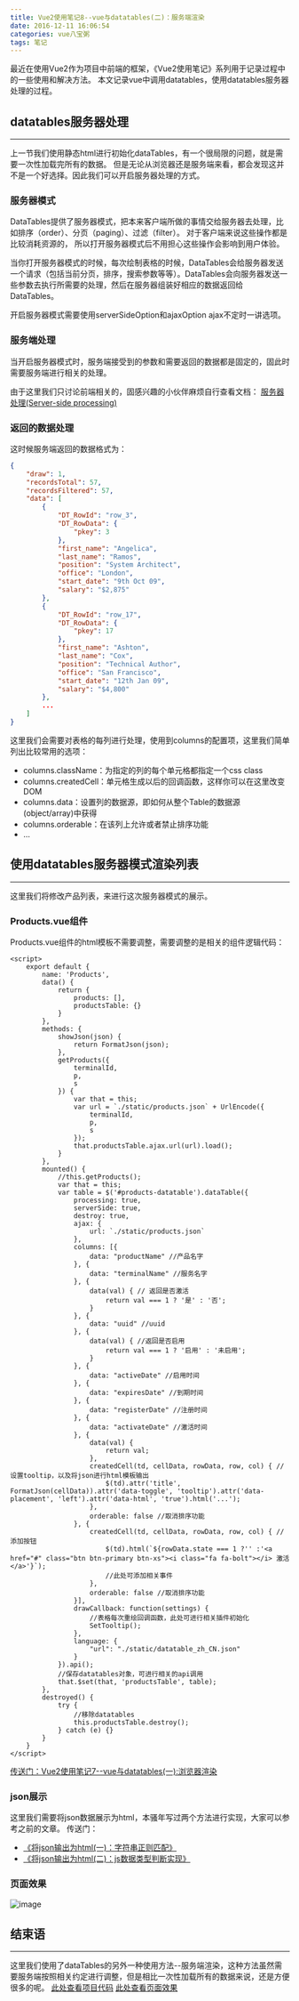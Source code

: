 ```yaml
---
title: Vue2使用笔记8--vue与datatables(二)：服务端渲染
date: 2016-12-11 16:06:54
categories: vue八宝粥
tags: 笔记
---
```

最近在使用Vue2作为项目中前端的框架，《Vue2使用笔记》系列用于记录过程中的一些使用和解决方法。
本文记录vue中调用datatables，使用datatables服务器处理的过程。
<!--more-->

## datatables服务器处理
---
上一节我们使用静态html进行初始化dataTables，有一个很局限的问题，就是需要一次性加载完所有的数据。
但是无论从浏览器还是服务端来看，都会发现这并不是一个好选择。因此我们可以开启服务器处理的方式。

### 服务器模式
DataTables提供了服务器模式，把本来客户端所做的事情交给服务器去处理，比如排序（order）、分页（paging）、过滤（filter）。
对于客户端来说这些操作都是比较消耗资源的， 所以打开服务器模式后不用担心这些操作会影响到用户体验。

当你打开服务器模式的时候，每次绘制表格的时候，DataTables会给服务器发送一个请求（包括当前分页，排序，搜索参数等等）。DataTables会向服务器发送一些参数去执行所需要的处理，然后在服务器组装好相应的数据返回给DataTables。

开启服务器模式需要使用serverSideOption和ajaxOption ajax不定时一讲选项。

### 服务端处理
当开启服务器模式时，服务端接受到的参数和需要返回的数据都是固定的，固此时需要服务端进行相关的处理。

由于这里我们只讨论前端相关的，固感兴趣的小伙伴麻烦自行查看文档：
[服务器处理(Server-side processing)](http://datatables.club/manual/server-side.html)


### 返回的数据处理
这时候服务端返回的数据格式为：
``` json
{
    "draw": 1,
    "recordsTotal": 57,
    "recordsFiltered": 57,
    "data": [
        {
            "DT_RowId": "row_3",
            "DT_RowData": {
                "pkey": 3
            },
            "first_name": "Angelica",
            "last_name": "Ramos",
            "position": "System Architect",
            "office": "London",
            "start_date": "9th Oct 09",
            "salary": "$2,875"
        },
        {
            "DT_RowId": "row_17",
            "DT_RowData": {
                "pkey": 17
            },
            "first_name": "Ashton",
            "last_name": "Cox",
            "position": "Technical Author",
            "office": "San Francisco",
            "start_date": "12th Jan 09",
            "salary": "$4,800"
        },
        ...
    ]
}
```
这里我们会需要对表格的每列进行处理，使用到columns的配置项，这里我们简单列出比较常用的选项：
- columns.className：为指定的列的每个单元格都指定一个css class
- columns.createdCell：单元格生成以后的回调函数，这样你可以在这里改变DOM
- columns.data：设置列的数据源，即如何从整个Table的数据源(object/array)中获得
- columns.orderable：在该列上允许或者禁止排序功能
- ...


## 使用datatables服务器模式渲染列表
---
这里我们将修改产品列表，来进行这次服务器模式的展示。

### Products.vue组件
Products.vue组件的html模板不需要调整，需要调整的是相关的组件逻辑代码：
``` vue
<script>
    export default {
        name: 'Products',
        data() {
            return {
                products: [],
                productsTable: {}
            }
        },
        methods: {
            showJson(json) {
                return FormatJson(json);
            },
            getProducts({
                terminalId,
                p,
                s
            }) {
                var that = this;
                var url = `./static/products.json` + UrlEncode({
                    terminalId,
                    p,
                    s
                });
                that.productsTable.ajax.url(url).load();
            }
        },
        mounted() {
            //this.getProducts();
            var that = this;
            var table = $('#products-datatable').dataTable({
                processing: true,
                serverSide: true,
                destroy: true,
                ajax: {
                    url: `./static/products.json`
                },
                columns: [{
                    data: "productName" //产品名字
                }, {
                    data: "terminalName" //服务名字
                }, {
                    data(val) { // 返回是否激活
                        return val === 1 ? '是' : '否';
                    }
                }, {
                    data: "uuid" //uuid
                }, {
                    data(val) { //返回是否启用
                        return val === 1 ? '启用' : '未启用';
                    }
                }, {
                    data: "activeDate" //启用时间
                }, {
                    data: "expiresDate" //到期时间
                }, {
                    data: "registerDate" //注册时间
                }, {
                    data: "activateDate" //激活时间
                }, {
                    data(val) {
                        return val;
                    },
                    createdCell(td, cellData, rowData, row, col) { //设置tooltip，以及将json进行html模板输出
                        $(td).attr('title', FormatJson(cellData)).attr('data-toggle', 'tooltip').attr('data-placement', 'left').attr('data-html', 'true').html('...');
                    },
                    orderable: false //取消排序功能
                }, {
                    createdCell(td, cellData, rowData, row, col) { //添加按钮
                        $(td).html(`${rowData.state === 1 ?'' :'<a href="#" class="btn btn-primary btn-xs"><i class="fa fa-bolt"></i> 激活 </a>'}`);
                        //此处可添加相关事件
                    },
                    orderable: false //取消排序功能
                }],
                drawCallback: function(settings) {
                    //表格每次重绘回调函数，此处可进行相关插件初始化
                    SetTooltip();
                },
                language: {
                    "url": "./static/datatable_zh_CN.json"
                }
            }).api();
            //保存datatables对象，可进行相关的api调用
            that.$set(that, 'productsTable', table);
        },
        destroyed() {
            try {
                //移除datatables
                this.productsTable.destroy();
            } catch (e) {}
        }
    }
</script>
```

[传送门：Vue2使用笔记7--vue与datatables(一):浏览器渲染]()

### json展示
这里我们需要将json数据展示为html，本骚年写过两个方法进行实现，大家可以参考之前的文章。
传送门：
- [《将json输出为html(一)：字符串正则匹配》](/2016/11/13/json-to-html-1-use-string-regular/)
- [《将json输出为html(二)：js数据类型判断实现》](/2016/11/13/json-to-html-2-use-object/)


### 页面效果
![image](http://o905ne85q.bkt.clouddn.com/FB2B.tmp.png)

## 结束语
-----
这里我们使用了dataTables的另外一种使用方法--服务端渲染，这种方法虽然需要服务端按照相关约定进行调整，但是相比一次性加载所有的数据来说，还是方便很多的呢。
[此处查看项目代码](https://github.com/godbasin/godbasin.github.io/tree/blog-codes/vue2-notes/8-use-datatable-with-server)
[此处查看页面效果](http://ofyya1gfg.bkt.clouddn.com/8-use-datatable-with-server/index.html#/app/products)